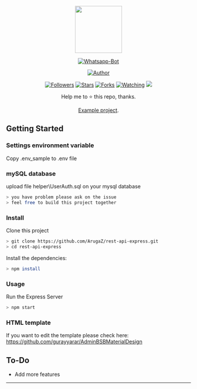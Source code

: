 <p align="center">
<img src="https://avatars2.githubusercontent.com/u/53950128?s=460&u=09f530e3326f710c4e0f9106f094eeea5429f86d&v=4" width="128" height="128"/>
</p>
<p align="center">
<a href="#"><img title="Whatsapp-Bot" src="https://img.shields.io/badge/rest%20api%20express-green?colorA=%23ff0000&colorB=%23017e40&style=for-the-badge"></a>
</p>
<p align="center">
<a href="https://github.com/ArugaZ"><img title="Author" src="https://img.shields.io/badge/AUTHOR-ARUGAZ-orange.svg?style=for-the-badge&logo=github"></a>
</p>
<p align="center">
<a href="https://github.com/arugaz/followers"><img title="Followers" src="https://img.shields.io/github/followers/arugaz?color=blue&style=flat-square"></a>
<a href="https://github.com/arugaz/rest-api-express/stargazers/"><img title="Stars" src="https://img.shields.io/github/stars/arugaz/rest-api-express?color=red&style=flat-square"></a>
<a href="https://github.com/arugaz/rest-api-express/network/members"><img title="Forks" src="https://img.shields.io/github/forks/arugaz/rest-api-express?color=red&style=flat-square"></a>
<a href="https://github.com/arugaz/rest-api-express/watchers"><img title="Watching" src="https://img.shields.io/github/watchers/arugaz/rest-api-express?label=Watchers&color=blue&style=flat-square"></a>
<a href="https://hits.seeyoufarm.com"><img src="https://hits.seeyoufarm.com/api/count/incr/badge.svg?url=https%3A%2F%2Fgithub.com%2FArugaZ%2Frest-api-express&count_bg=%2379C83D&title_bg=%23555555&icon=probot.svg&icon_color=%2300FF6D&title=hits&edge_flat=false"/></a>
</p>
<div align="center">

Help me to ⭐️ this repo, thanks.
<p align="center"><a href="http://example.restfulapi.my.id/">Example project</a>.</p>
</div>

## Getting Started

### Settings environment variable
Copy .env_sample to .env file

### mySQL database
upload file helper\UserAuth.sql on your mysql database

```bash
> you have problem please ask on the issue
> feel free to build this project together
```

### Install
Clone this project

```bash
> git clone https://github.com/ArugaZ/rest-api-express.git
> cd rest-api-express
```

Install the dependencies:

```bash
> npm install 
```

### Usage
Run the Express Server

```bash
> npm start
```

### HTML template
If you want to edit the template please check here: https://github.com/gurayyarar/AdminBSBMaterialDesign

## To-Do
 - Add more features
 
---
